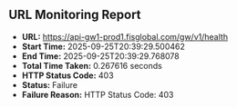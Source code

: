 ## URL Monitoring Report

- **URL:** https://api-gw1-prod1.fisglobal.com/gw/v1/health
- **Start Time:** 2025-09-25T20:39:29.500462
- **End Time:** 2025-09-25T20:39:29.768078
- **Total Time Taken:** 0.267616 seconds
- **HTTP Status Code:** 403
- **Status:** Failure
- **Failure Reason:** HTTP Status Code: 403
